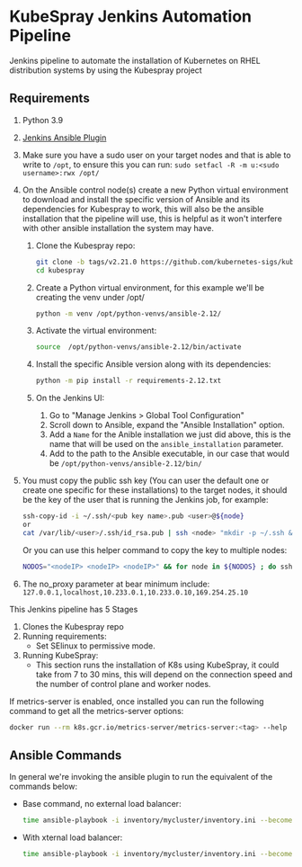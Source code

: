 # KubeSpray Jenkins Automation Pipeline

Jenkins pipeline to automate the installation of Kubernetes on RHEL distribution systems by using the Kubespray project

## Requirements

1. Python 3.9
1. [Jenkins Ansible Plugin](https://plugins.jenkins.io/ansible/)

1. Make sure you have a sudo user on your target nodes and that is able to write to `/opt`, to ensure this you can run:
      `sudo setfacl -R -m u:<sudo username>:rwx /opt/`

1. On the Ansible control node(s) create a new Python virtual environment to download and install the specific version of Ansible and its dependencies for Kubespray to work, this will also be the ansible installation that the pipeline will use, this is helpful as it won't interfere with other ansible installation the system may have.
   1. Clone the Kubespray repo:

      ```bash
      git clone -b tags/v2.21.0 https://github.com/kubernetes-sigs/kubespray.git
      cd kubespray
      ```

   1. Create a Python virtual environment,  for this example we'll be creating the venv under /opt/

      ```bash
      python -m venv /opt/python-venvs/ansible-2.12/
      ```

   1. Activate the virtual environment:

      ```bash
      source  /opt/python-venvs/ansible-2.12/bin/activate
      ```

   1. Install the specific Ansible version along with its dependencies:

      ```bash
      python -m pip install -r requirements-2.12.txt
      ```
   
   1. On the Jenkins UI:
      1. Go to "Manage Jenkins > Global Tool Configuration"
      1. Scroll down to Ansible, expand the "Ansible Installation" option.
      1. Add a `Name` for the Anible installation we just did above, this is the name that will be used on the `ansible_installation` parameter.
      1. Add to the path to the Ansible executable, in our case that would be  `/opt/python-venvs/ansible-2.12/bin/`

1. You must copy the public ssh key (You can user the default one or create one specific for these installations) to the target nodes, it should be the key of the user that is running the Jenkins job, for example:

   ```bash
   ssh-copy-id -i ~/.ssh/<pub key name>.pub <user>@${node}
   or
   cat /var/lib/<user>/.ssh/id_rsa.pub | ssh <node> "mkdir -p ~/.ssh && cat >> ~/.ssh/authorized_keys"
   ```

   Or you can use this helper command to copy the key to multiple nodes:
   ```bash
   NODOS="<nodeIP> <nodeIP> <nodeIP>" && for node in ${NODOS} ; do ssh-copy-id -i ~/.ssh/<pub key name>.pub <user>@${node} -o StrictHostKeyChecking=no -o UserKnownHostsFile=/dev/null ; done
   ```

1. The no_proxy parameter at bear minimum include:
   `127.0.0.1,localhost,10.233.0.1,10.233.0.10,169.254.25.10`

This Jenkins pipeline has 5 Stages

1. Clones the Kubespray repo
1. Running requirements:
   - Set SElinux to permissive mode.
1. Running KubeSpray:
   - This section runs the installation of K8s using KubeSpray, it could take from 7 to 30 mins, this will depend on the connection speed and the number of control plane and worker nodes.

If metrics-server is enabled, once installed you can run the following command to get all the metrics-server options:

```bash
docker run --rm k8s.gcr.io/metrics-server/metrics-server:<tag> --help
```

## Ansible Commands
In general we're invoking the ansible plugin to run the equivalent of the commands below:
- Base command, no external load balancer:

   ```bash
   time ansible-playbook -i inventory/mycluster/inventory.ini --become --become-user=root cluster.yml -K --extra-vars="http_proxy=<proxy node> https_proxy=<proxy node> no_proxy=127.0.0.1,localhost,10.233.0.1,169.254.25.10,<add the rest of nodes you need exclude> kube_proxy_mode=iptables dashboard_enabled=<default value> metrics_server_enabled=<default value> helm_enabled=<default value>" -v
   ```

- With xternal load balancer:

   ```bash
   time ansible-playbook -i inventory/mycluster/inventory.ini --become --become-user=root cluster.yml -K --extra-vars="http_proxy=<proxy node> https_proxy=<proxy node> no_proxy=127.0.0.1,localhost,10.233.0.1,169.254.25.10,<add the rest of nodes you need exclude> kube_proxy_mode=iptables dashboard_enabled=<default value> metrics_server_enabled=<default value> helm_enabled=<default value>" -v
   ```
